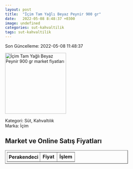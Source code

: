 ```yaml
---
layout: post
title:  "İçim Tam Yağlı Beyaz Peynir 900 gr"
date:   2022-05-08 8:48:37 +0300
image: undefined
categories: sut-kahvaltilik
tags: sut-kahvaltilik
---
```


Son Güncelleme: 2022-05-08 11:48:37

<img src="undefined" width="200" alt="İçim Tam Yağlı Beyaz Peynir 900 gr market fiyatları" />

Kategori: Süt, Kahvaltılık
<br />
Marka: İçim

<h2>Market ve Online Satış Fiyatları</h2>

<table border="1" style="padding: 5px;width:80%;">
  <tr>
    <td style="padding: 5px;"><strong>Perakendeci</strong></td>
    <td><strong>Fiyat</strong></td>
    <td><strong>İşlem</strong></td>
  </tr>
  
</table>
